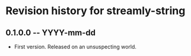 # Revision history for streamly-string

## 0.1.0.0 -- YYYY-mm-dd

* First version. Released on an unsuspecting world.
